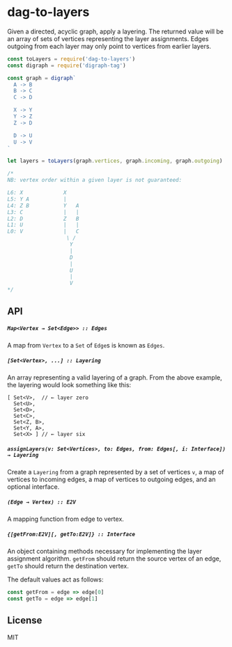 # dag-to-layers

Given a directed, acyclic graph, apply a layering. The returned value will be an
array of sets of vertices representing the layer assignments. Edges outgoing from
each layer may only point to vertices from earlier layers.

```javascript
const toLayers = require('dag-to-layers')
const digraph = require('digraph-tag')

const graph = digraph`
  A -> B
  B -> C
  C -> D

  X -> Y
  Y -> Z
  Z -> D

  D -> U
  U -> V
`

let layers = toLayers(graph.vertices, graph.incoming, graph.outgoing)

/*
NB: vertex order within a given layer is not guaranteed:

L6: X             X
L5: Y A           |
L4: Z B           Y   A
L3: C             |   |
L2: D             Z   B
L1: U             |   |
L0: V             |   C
                   \ /
                    Y
                    |
                    D
                    |
                    U
                    |
                    V
*/
```

## API

##### `Map<Vertex → Set<Edge>> :: Edges`

A map from `Vertex` to a `Set` of `Edge`s is known as `Edges`.

##### `[Set<Vertex>, ...] :: Layering`

An array representing a valid layering of a graph. From the above example, the layering would 
look something like this:

```
[ Set<V>,  // ← layer zero
  Set<U>,
  Set<D>,
  Set<C>,
  Set<Z, B>,
  Set<Y, A>,
  Set<X> ] // ← layer six
```

##### `assignLayers(v: Set<Vertices>, to: Edges, from: Edges[, i: Interface]) → Layering`

Create a `Layering` from a graph represented by a set of vertices `v`, a map of vertices to incoming edges, a map of vertices to outgoing edges, and an optional interface.

##### `(Edge → Vertex) :: E2V`

A mapping function from edge to vertex.

##### `{[getFrom:E2V][, getTo:E2V]} :: Interface`

An object containing methods necessary for implementing the layer assignment algorithm.
`getFrom` should return the source vertex of an edge, `getTo` should return the destination
vertex.

The default values act as follows:

```javascript
const getFrom = edge => edge[0]
const getTo = edge => edge[1]
```

## License

MIT

